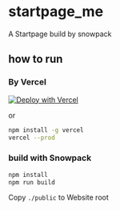 # startpage_me

A Startpage build by snowpack

## how to run

### By Vercel 

[![Deploy with Vercel](https://vercel.com/button)](https://vercel.com/new/git/external?repository-url=https%3A%2F%2Fgithub.com%2F186526%2Fstartpage_me)

or

```bash
npm install -g vercel
vercel --prod
```

### build with Snowpack 

```bash
npm install
npm run build
```

Copy `./public` to Website root